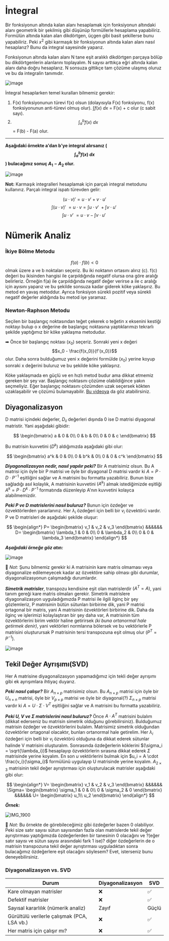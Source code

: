 # İntegral

Bir fonksiyonun altında kalan alanı hesaplamak için fonksiyonun altındaki alanı geometrik bir şekilmiş gibi düşünüp formüllerle hesaplama yapabiliriz. Formülün altında kalan alan dikdörtgen, üçgen gibi basit şekillerse bunu yapabiliriz. Peki $x^2$ gibi karmaşık bir fonksiyonun altında kalan alanı nasıl hesaplarız? Bunu da integral sayesinde yaparız. 

Fonksiyonun altında kalan alanı N tane eşit aralıklı dikdörtgen parçaya bölüp bu dikdörtgenlerin alanlarını toplayalım. N sayısı arttıkça eğri altında kalan alanı daha doğru hesaplarız. N sonsuza gittikçe tam çözüme ulaşmış oluruz ve bu da integralin tanımıdır.

![image](https://github.com/user-attachments/assets/73437c55-f7c5-49ee-a46a-1c2b9326d12c)

İntegral hesaplarken temel kuralları bilmemiz gerekir:

1. F(x) fonksiyonunun türevi f(x) olsun (dolayısıyla F(x) fonksiyonu, f(x) fonksiyonunun anti-türevi olmuş olur). $\int f(x) \ dx$ = F(x) + c olur (c sabit sayı).
2. $$\int_{a}^{b} f(x) \ dx$$ = F(b) - F(a) olur.

-----------------------
**Aşağıdaki örnekte a'dan b'ye integral alırsanız ($$\int_{a}^{b} f(x) \ dx$$) bulacağınız sonuç $A_1 - A_2$ olur.**

![image](https://github.com/user-attachments/assets/c939fb35-25e9-4625-b572-abfe31123709)

**Not:** Karmaşık integralleri hesaplamak için parçalı integral metodunu kullanırız. Parçalı integral ispatı türevden gelir:

$$(u \cdot v)' = u \cdot v' + v \cdot u' $$
$$\int (u \cdot v)' \  = u \cdot v = \int u \cdot v' \ + \int v \cdot u' \ $$
$$\int u \cdot v' \  = u \cdot v - \int v \cdot u' \ $$

# Nümerik Analiz

### İkiye Bölme Metodu
$$f(a) \cdot f(b) < 0$$ olmak üzere a ve b noktaları seçeriz. Bu iki noktanın ortasını alırız (c). f(c) değeri bu ikisinden hangisi ile çarpıldığında negatif olursa ona göre aralığı belirleriz. Örneğin f(a) ile çarpıldığında negatif değer verirse a ile c aralığı için ayısını yaparız ve bu şekilde sonsuza kadar giderek köke yaklaşırız. Bu metod en yavaş metoddur. Ayrıca fonksiyon sürekli pozitif veya sürekli negatif değerler aldığında bu metod işe yaramaz.

### Newton-Raphson Metodu

Seçilen bir başlangıç noktasından teğet çekerek o teğetin x eksenini kestiği noktayı bulup o x değerine de başlangıç noktasına yaptıklarımızı tekrarlı şekilde yaptığımız bir köke yaklaşma metodudur.

➡ Önce bir başlangıç noktası $(x_0)$ seçeriz. Sonraki yeni x değeri $$x_0 - \frac{f(x_0)}{f'(x_0)}$$ olur. Daha sonra bulduğumuz yeni x değerini formülde $(x_0)$ yerine koyup sonraki x değerini buluruz ve bu şekilde köke yaklaşırız.

Köke yaklaşmada en güçlü ve en hızlı metod budur ama dikkat etmemiz gereken bir şey var. Başlangıç noktasını çözüme olabildiğince yakın seçmeliyiz. Eğer başlangıç noktasını çözümden uzak seçersek kökten uzaklaşabilir ve çözümü bulamayabilir. [Bu videoya](https://www.youtube.com/watch?v=d4TtDbC0zEo) da göz atabilirsiniz.

## Diyagonalizasyon

D matrisi içindeki değerler, $D_{ii}$ değerleri dışında 0 ise D matrisi diyagonal matristir. Yani aşağıdaki gibidir:

$$
\begin{bmatrix}
a & 0 & 0\\
0 & b & 0\\
0 & 0 & c
\end{bmatrix}
$$

Bu matrisin kuvvetini $(D^k)$ aldığımızda aşağıdaki gibi olur:

$$
\begin{bmatrix}
a^k & 0 & 0\\
0 & b^k & 0\\
0 & 0 & c^k
\end{bmatrix}
$$

***Diyagonalizasyon nedir, nasıl yapılır peki?*** Bir A matrisimiz olsun. Bu A matrisi için öyle bir P matrisi ve öyle bir diyagonal D matrisi vardır ki $A = P \cdot D \cdot P^{-1}$ eşitliğini sağlar ve A matrisini bu formatta yazabiliriz. Bunun bize sağladığı asıl kolaylık, A matrisinin kuvvetini $(A^k)$ almak istediğimizde eşitliği $A^k = P \cdot D^k \cdot P^{-1}$ formatında düzenleyip A'nın kuvvetini kolayca alabilmemizdir.

***Peki P ve D matrislerini nasıl buluruz?*** Bunun için özdeğer ve özvektörlerden yararlanırız. Her $\lambda_i$ özdeğeri için belli bir $v_i$ özvektörü vardır. P ve D matrisleri de aşağıdaki şekilde oluşur:

$$
\begin{align*}
P=
\begin{bmatrix}
v_1 &
v_2 &
v_3
\end{bmatrix}
&&&&&&
D=
\begin{bmatrix}
\lambda_1 & 0 & 0\\
0 & \lambda_2 & 0\\
0 & 0 & \lambda_3
\end{bmatrix}
\end{align*}
$$

***Aşağıdaki örneğe göz atın:***

![image](https://github.com/user-attachments/assets/e36dbb73-40fd-42b4-8710-baa6e42cec11)

🥇 _Not:_ Şunu bilmemiz gerekir ki A matrisinin kare matris olmaması veya diyagonalize edilemeyecek kadar az özvektöre sahip olması gibi durumlar, diyagonalizasyonun çalışmadığı durumlardır.

***Simetrik matrisler***, transpozu kendisine eşit olan matrislerdir $(A^T=A)$, yani tanım gereği kare matris olmaları gerekir. Simetrik matrislere diyagonalizasyon uyguladığımızda P matrisi ile ilgili ilginç bir şey gözlemleriz, P matrisinin bütün sütunları birbirine dik, yani P matrisi ortagonal bir matris, yani A matrisinin özvektörleri birbirine dik. Daha da ilginç ve işlerimizi kolaylaştıran bir şey daha var, A matrisinin tüm özvektörlerini birim vektör haline getirirsek *(ki buna ortanormal hale getirmek denir)*, yani vektörleri normlarına bölersek ve bu vektörlerle P matrisini  oluşturursak P matrisinin tersi transpozuna eşit olmuş olur $(P^T=P^{-1})$.

![image](https://github.com/user-attachments/assets/f2374716-0393-452f-8715-60168dc06a97)

## Tekil Değer Ayrışımı(SVD)

Her A matrisine diyagonalizasyon yapamadığımız için tekli değer ayrışımı gibi ek ayrışımlara ihtiyaç duyarız.

***Peki  nasıl çalışır?*** Bir $A_{n \times p}$ matrisimiz olsun. Bu $A_{n \times p}$ matrisi için öyle bir $U_{n \times n}$ matrisi, öyle bir $V_{p \times p}$ matrisi ve öyle bir diyagonal(?) $\Sigma_{n \times p}$ matrisi vardır ki $A = U \cdot \Sigma \cdot V^T$ eşitliğini sağlar ve A matrisini bu formatta yazabiliriz.

***Peki U, V ve Σ matrislerini nasıl buluruz?*** Önce $A \cdot A^T$ matrisini bulalım (dikkat ederseniz bu matrisin simetrik olduğunu görebilirsiniz). Bulduğumuz matrisin özdeğer ve özvektörlerini bulalım. Matrisimiz simetrik olduğundan özvektörler ortagonal olacaktır, bunları ortanormal hale getirelim. Her $\lambda_i$ özdeğeri için belli bir $v_i$ özvektörü olduğuna da dikkat ederek sütunlar halinde V matrisini oluşturalım. Sonrasında özdeğerlerin köklerini $(\sigma_i = \sqrt{\lambda_i})$ hesaplayıp özvektörlerin sırasına dikkat ederek $\Sigma$ matrisinde yerine koyalım. En son $u$ vektörlerini bulmak için $u_i = A \cdot \frac{v_i}{\sigma_i}$ formülünü uygulayıp U matrisinde yerine koyalım. $A_{2 \times 3}$ matrisinin tekil değer ayrıştırması için oluşturulacak matrisler aşağıdaki gibi olur:

$$
\begin{align*}
V=
\begin{bmatrix}
v_1 &
v_2 &
v_3
\end{bmatrix}
&&&&&&
\Sigma=
\begin{bmatrix}
\sigma_1 & 0 & 0\\
0 & \sigma_2 & 0
\end{bmatrix}
&&&&&&
U=
\begin{bmatrix}
u_1\\
u_2
\end{bmatrix}
\end{align*}
$$

***Örnek:***

![IMG_1900](https://github.com/user-attachments/assets/efeff73c-fa00-44a2-9907-946b27faca07)

🥇 _Not:_ Bu örnekte de görebileceğimiz gibi özdeğerler bazen 0 olabiliyor. Peki size satır sayısı sütun sayısından fazla olan matrislerde tekil değer ayrıştırması yaptığımızda özdeğerlerden bir tanesinin 0 olacağını ve ?(eğer satır sayısı ve sütun sayısı arasındaki fark 1 ise)? diğer özdeğerlerin de o matrisin transpozuna tekil değer ayrıştırması uyguladıktan sonra bulacağımız özdeğerlere eşit olacağını söylesem? Evet, isterseniz bunu deneyebilirsiniz.

### Diyagonalizasyon vs. SVD

| Durum                                       | Diyagonalizasyon | SVD   |
| ------------------------------------------- | ---------------- | ----- |
| Kare olmayan matrisler                      | ❌                | ✅     |
| Defektif matrisler                          | ❌                | ✅     |
| Sayısal kararlılık (nümerik analiz)         | Zayıf            | Güçlü |
| Gürültülü verilerle çalışmak (PCA, LSA vb.) | ❌                | ✅     |
| Her matris için çalışır mı?                 | ❌                | ✅     |
